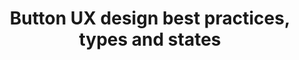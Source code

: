 ---
title: Button UX design best practices, types and states
link: https://uxplanet.org/button-ux-design-best-practices-types-and-states-647cf4ae0fc6"
intro: "Buttons are an ordinary, every-day element of interaction design. Despite this, because buttons are a vital element in creating a smooth conversational flow in web and apps, it’s worth paying attention to these basic best practices for buttons."
category: 
- Interface design
type: article
---